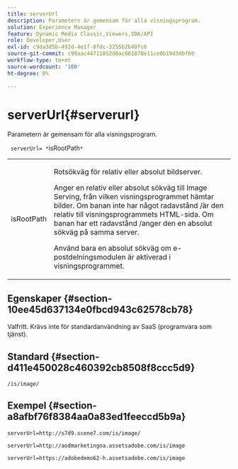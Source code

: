 ```yaml
---
title: serverUrl
description: Parametern är gemensam för alla visningsprogram.
solution: Experience Manager
feature: Dynamic Media Classic,Viewers,SDK/API
role: Developer,User
exl-id: c9da3d5b-492d-4e1f-8fdc-3255b2b40fc6
source-git-commit: c99aac44711852d8ac661878e11ce0b19d3dbf60
workflow-type: tm+mt
source-wordcount: '100'
ht-degree: 0%

---
```


# serverUrl{#serverurl}

Parametern är gemensam för alla visningsprogram.

` serverUrl= *`isRootPath`*`

<table id="table_9B98C97485DD4DEB8A6ECBCE8DF6B886"> 
 <tbody> 
  <tr> 
   <td colname="col1"> <p> <span class="codeph"> <span class="varname"> isRootPath</span> </span> </p> </td> 
   <td colname="col2"> <p>Rotsökväg för relativ eller absolut bildserver. </p> <p> Anger en relativ eller absolut sökväg till Image Serving, från vilken visningsprogrammet hämtar bilder. Om banan inte har något radavstånd <span class="filepath"> /</span>är den relativ till visningsprogrammets HTML-sida. Om banan har ett radavstånd <span class="filepath"> /</span>anger den en absolut sökväg på samma server. </p> <p> Använd bara en absolut sökväg om e-postdelningsmodulen är aktiverad i visningsprogrammet. </p> </td> 
  </tr> 
 </tbody> 
</table>

## Egenskaper {#section-10ee45d637134e0fbcd943c62578cb78}

Valfritt. Krävs inte för standardanvändning av SaaS (programvara som tjänst).

## Standard {#section-d411e450028c460392cb8508f8ccc5d9}

`/is/image/`

## Exempel {#section-a8afbf76f8384aa0a83ed1feeccd5b9a}

```
serverUrl=http://s7d9.scene7.com/is/image/
```

```
serverUrl=http://aodmarketingna.assetsadobe.com/is/image
```

```
serverUrl=https://adobedemo62-h.assetsadobe.com/is/image
```
